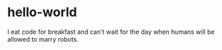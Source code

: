 # hello-world
I eat code for breakfast and can't wait for the day when humans will be allowed to marry robots.

